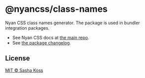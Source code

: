 # @nyancss/class-names

Nyan CSS class names generator. The package is used in bundler integration packages.

- See Nyan CSS docs at [the main repo](https://github.com/nyancss/nyancss).
- See [the package changelog](./CHANGELOG.md).

## License

[MIT © Sasha Koss](https://kossnocorp.mit-license.org/)
